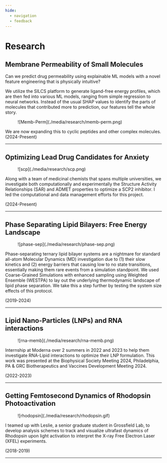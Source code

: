 ```yaml
---
hide:
  - navigation
  - feedback
---
```


# Research

## Membrane Permeability of Small Molecules

Can we predict drug permeability using explainable ML models with a novel feature engineering that is physically intuitive?

We utilize the SILCS platform to generate ligand-free energy profiles, which are then fed into various ML models, ranging from simple regression to neural networks. Instead of the usual SHAP values to identify the parts of molecules that contributed more to prediction, our features tell the whole story.

<figure markdown="span">
  ![Memb-Perm](./media/research/memb-perm.png)
</figure>

We are now expanding this to cyclic peptides and other complex molecules.
(2024-Present)

___

## Optimizing Lead Drug Candidates for Anxiety

<figure markdown="span">
  ![scp](./media/research/scp.png)
</figure>

Along with a team of medicinal chemists that spans multiple universities, we investigate both computationally and experimentally the Structure Activity Relationships (SAR) and ADMET properties to optimize a SCP2 inhibitor. I led the computational and data management efforts for this project.

(2024-Present)
___

## Phase Separating Lipid Bilayers: Free Energy Landscape

<figure markdown="span">
  ![phase-sep](./media/research/phase-sep.png)
</figure>

Phase-separating ternary lipid bilayer systems are a nightmare for standard all-atom Molecular Dynamics (MD) investigation due to (1) their slow kinetics and (2) energy barriers that causing low to no state transitions, essentially making them rare events from a simulation standpoint. We used Coarse-Grained Simulations with enhanced sampling using Weighted Ensemble (WESTPA) to lay out the underlying thermodynamic landscape of lipid phase separation. We take this a step further by testing the system size effects of this protocol.

(2019-2024)
___


## Lipid Nano-Particles (LNPs) and RNA interactions

<figure markdown="span">
  ![rna-memb](./media/research/rna-memb.png)
</figure>

Internship at Moderna over 2 summers in 2022 and 2023 to help them investigate RNA-Lipid interactions to optimize their LNP formulation. This work was presented at the Biophysical Society Meeting 2024, Philadelphia, PA & GRC Biotherapeutics and Vaccines Development Meeting 2024.

(2022-2023)

___


## Getting Femtosecond Dynamics of Rhodopsin Photoactivation

<figure markdown="span">
  ![rhodopsin](./media/research/rhodopsin.gif)
</figure>

I teamed up with Leslie, a senior graduate student in Grossfield Lab, to develop analysis schemes to track and visualize ultrafast dynamics of Rhodopsin upon light activation to interpret the X-ray Free Electron Laser (XFEL) experiments.

(2018-2019)

___
